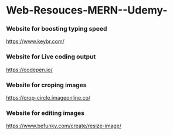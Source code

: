 # Web-Resouces-MERN--Udemy-

### Website for boosting typing speed
https://www.keybr.com/

### Website for Live coding output
https://codepen.io/

### Website for croping images
https://crop-circle.imageonline.co/

### Website for editing images
https://www.befunky.com/create/resize-image/
